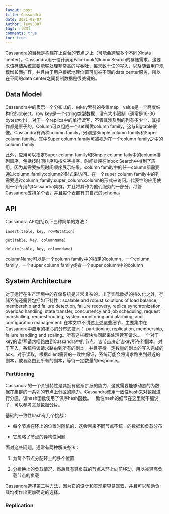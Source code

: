 ```yaml
---
layout: post
title: Cassandra
date: 2021-08-07
Author: levy5307
tags: [论文]
comments: true
toc: true
---
```


Cassandra的目标是构建在上百台的节点之上（可能会跨越多个不同的data center）。Cassandra用于设计满足Facebook的Inbox Search的存储需求，这要求该存储系统需要能够处理非常高的写吞吐，每天数十亿的写入，以及随着用户规模增长而扩容。并且由于用户根据地理位置可能被不同的data center服务，所以在不同的data center之间复制数据是很关键的。

## Data Model

Cassandra中的表示一个分布式的、由key索引的多维map。value是一个高度结构化的object。row key是一个string类型数据，没有大小限制（通常是16-36 bytes大小）。对于一个replica中的单行读写，不管其涉及到的列有多少个，其操作都是原子的。Column可以组成一个set叫做column family，这与Bigtable很像。Cassandra有两种column family，分别是Simple column family和Super column family。其中Super column family可被视为在一个column family之中的column family

此外，应用可以指定Super column family和Simple column faily中的column排列顺序，包括按时间排序和按名字排序。时间排序在Inbox Search中得到了应用，因为其需要按照时间顺序展示结果。column family中的任一column都需要通过column_family:column的形式来访问。在一个super column family中的列需要通过column_family:super_column:column的形式来访问。代表性的应用使用一个专用的Cassandra集群，并且将其作为他们服务的一部分，尽管Cassandra支持多个表，并且每个表都有其自己的schema。

## API

Cassandra API包括以下三种简单的方法：

```insert(table, key, rowMutation)```

```get(table, key, columnName)```

```delete(table, key, columnName)```

columnName可以是一个column family中的指定的column、一个column family，一个super column family或者一个super column中的column

## System Architecture

对于运行在生产环境中的存储系统是非常复杂的。出了实际数据的持久化之外，存储系统还需要包括如下特性：scalable and robust solutions of load balance, membership and failure detection, failure recovery, replica synchronization, overload handling, state transfer, concurrency and job scheduling, request marshalling, request routing, system monitoring and alarming, and configuration management. 在本文中不讲述上述这些细节，主要集中在Cassandra中应用的核心的分布式技术： partitioning, replication, membership, failure handling and scaling。所有这些模块协同起来处理读写请求。一个对于key的读/写请求呗路由到Cassandra中的节点，该节点决定该key所在的副本。对于写入，系统将该请求路由到所有的副本，并且等待一定数量的副本的写入完成的ack。对于读取，根据client需要的一致性保证，系统可能会将请求路由到最近的副本，或者路由到所有的副本，等待一定数量的response。

### Partitioning

Cassandra的一个关键特性是其拥有逐渐扩展的能力，这就需要能够动态的为数据在集群的一系列的节点上分区的能力。Cassandra使用一致性hash来对数据进行分区，该hash函数使用了保序hash函数。一致性hash的细节在这里就不细说了，可以参考文章[数据分片](https://levy5307.github.io/blog/thinking-about-partition/)。

基础的一致性hash有几个挑战：

- 每个节点在环上的位置时随机的，这会带来不同节点不统一的数据和负载分布

- 它忽略了节点的异构性问题

面对这些问题，通常有两种解决办法：

1. 为每个节点分配环上的多个位置

2. 分析换上的负载情况，然后具有轻负载的节点从环上向前移动，用以减轻高负载节点的负载

Cassandra选择第二种方法，因为它的设计和实现更容易驾驭，并且可以帮助负载均衡作出更加确定的选择。

### Replication

